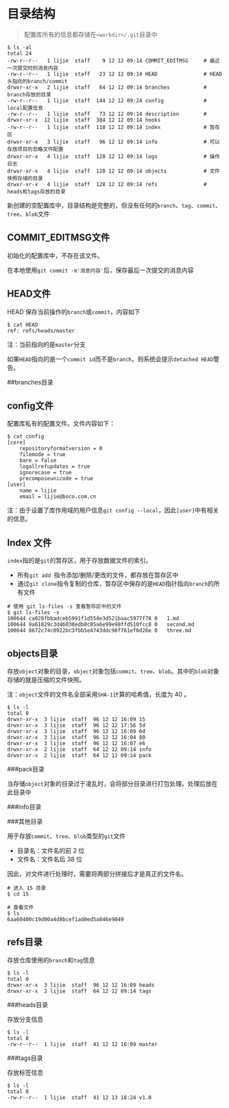 # 目录结构

> 配置库所有的信息都存储在`<workdir>/.git`目录中

```shell
$ ls -al
total 24
-rw-r--r--   1 lijie  staff    9 12 12 09:14 COMMIT_EDITMSG		# 最近一次提交时的消息内容
-rw-r--r--   1 lijie  staff   23 12 12 09:14 HEAD				# HEAD头指向的branch/commit
drwxr-xr-x   2 lijie  staff   64 12 12 09:14 branches			# branch存放的目录
-rw-r--r--   1 lijie  staff  144 12 12 09:24 config				# local配置信息
-rw-r--r--   1 lijie  staff   73 12 12 09:14 description		# 
drwxr-xr-x  12 lijie  staff  384 12 12 09:14 hooks
-rw-r--r--   1 lijie  staff  118 12 12 09:14 index				# 暂存区
drwxr-xr-x   3 lijie  staff   96 12 12 09:14 info				# 可以存放项目的忽略文件配置
drwxr-xr-x   4 lijie  staff  128 12 12 09:14 logs				# 操作日志
drwxr-xr-x   4 lijie  staff  128 12 12 09:14 objects			# 文件快照存储的目录
drwxr-xr-x   4 lijie  staff  128 12 12 09:14 refs				# heads和tags存放的目录
```

新创建的空配置库中，目录结构是完整的，但没有任何的`branch`、`tag`、`commit`、`tree`、`blob`文件

## COMMIT_EDITMSG文件

初始化的配置库中，不存在该文件。

在本地使用`git commit -m'消息内容'`后，保存最后一次提交的消息内容

## HEAD文件

HEAD 保存当前操作的`branch`或`commit`，内容如下

```shell
$ cat HEAD
ref: refs/heads/master
```

注：当前指向的是`master`分支

如果`HEAD`指向的是一个`commit id`而不是`branch`，则系统会提示`detached HEAD`警告。

##branches目录



## config文件

配置库私有的配置文件。文件内容如下：

```shell
$ cat config
[core]
	repositoryformatversion = 0
	filemode = true
	bare = false
	logallrefupdates = true
	ignorecase = true
	precomposeunicode = true
[user]
	name = lijie
	email = lijie@boco.com.cn
```

注：由于设置了库作用域的用户信息`git config --local`，因此`[user]`中有相关的信息。



## Index 文件

`index`指的是`git`的暂存区，用于存放数据文件的索引。

- 所有`git add `指令添加/删除/更改的文件，都存放在暂存区中
- 通过`git clone`指令复制的仓库，暂存区中保存的是`HEAD`指针指向`branch`的所有文件

```shell
# 使用 git ls-files -s 查看暂存区中的文件
$ git ls-files -s
100644 ca028fbbadceb5991f1d554e3d521baac5977f78 0	1.md
100644 9a61029c3d46030edb0c85a6e99e98ffd510fcc8 0	second.md
100644 8672c74c0922bc3fbb5e4743ddc98f761ef6d26e 0	three.md
```



## objects目录

存放`object`对象的目录，`object`对象包括`commit`、`tree`、`blob`。其中的`blob`对象存储的就是压缩的文件快照。

注：`object`文件的文件名全部采用`SHA-1`计算的哈希值，长度为 40 。

```shell
$ ls -l
total 0
drwxr-xr-x  3 lijie  staff  96 12 12 16:09 15
drwxr-xr-x  3 lijie  staff  96 12 12 17:56 5d
drwxr-xr-x  3 lijie  staff  96 12 12 16:09 6d
drwxr-xr-x  3 lijie  staff  96 12 12 16:04 80
drwxr-xr-x  3 lijie  staff  96 12 12 16:07 e6
drwxr-xr-x  2 lijie  staff  64 12 12 09:14 info
drwxr-xr-x  2 lijie  staff  64 12 12 09:14 pack
```

###pack目录

当存储`object`对象的目录过于凌乱时，会将部分目录进行打包处理。处理后放在此目录中

###info目录

###其他目录

用于存放`commit`、`tree`、`blob`类型的`git`文件

- 目录名：文件名的前 2 位
- 文件名：文件名后 38 位

因此，对文件进行处理时，需要将两部分拼接后才是真正的文件名。

```shell
# 进入 15 目录
$ cd 15

# 查看文件
$ ls
6aa60400c19d00a4d8bcef1ad0ed5a846e9849
```



## refs目录

存放仓库使用的`branch`和`tag`信息

```shell
$ ls -l
total 0
drwxr-xr-x  3 lijie  staff  96 12 12 16:09 heads
drwxr-xr-x  2 lijie  staff  64 12 12 09:14 tags
```

###heads目录

存放分支信息

```shell
$ ls -l
total 8
-rw-r--r--  1 lijie  staff  41 12 12 16:09 master
```

###tags目录

存放标签信息

```shell
$ ls -l
total 8
-rw-r--r--  1 lijie  staff  41 12 13 18:24 v1.0
```







